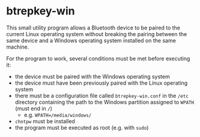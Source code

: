 # btrepkey-win

This small utility program allows a Bluetooth device to be paired to the current Linux operating system without breaking the pairing between the same device and a Windows operating system installed on the same machine. 

For the program to work, several conditions must be met before executing it:

  - the device must be paired with the Windows operating system
  - the device must have been previously paired with the Linux operating system
  - there must be a configuration file called `btrepkey-win.conf` in the `/etc` directory containing the path to the Windows partition assigned to `WPATH` (must end in `/`)
    - e.g. `WPATH=/media/windows/`
  - `chntpw` must be installed
  - the program must be executed as root (e.g. with `sudo`)
